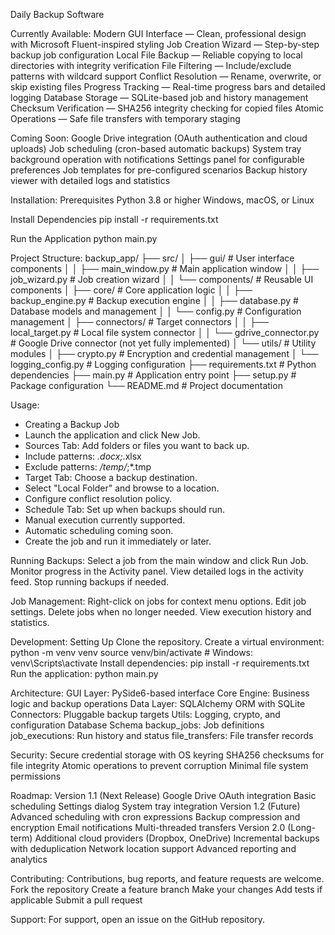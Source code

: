 Daily Backup Software

Currently Available:
Modern GUI Interface — Clean, professional design with Microsoft Fluent-inspired styling
Job Creation Wizard — Step-by-step backup job configuration
Local File Backup — Reliable copying to local directories with integrity verification
File Filtering — Include/exclude patterns with wildcard support
Conflict Resolution — Rename, overwrite, or skip existing files
Progress Tracking — Real-time progress bars and detailed logging
Database Storage — SQLite-based job and history management
Checksum Verification — SHA256 integrity checking for copied files
Atomic Operations — Safe file transfers with temporary staging

Coming Soon:
Google Drive integration (OAuth authentication and cloud uploads)
Job scheduling (cron-based automatic backups)
System tray background operation with notifications
Settings panel for configurable preferences
Job templates for pre-configured scenarios
Backup history viewer with detailed logs and statistics

Installation:
Prerequisites
Python 3.8 or higher
Windows, macOS, or Linux

Install Dependencies
pip install -r requirements.txt

Run the Application
python main.py

Project Structure:
backup_app/
├── src/
│   ├── gui/                    # User interface components
│   │   ├── main_window.py      # Main application window
│   │   ├── job_wizard.py       # Job creation wizard
│   │   └── components/         # Reusable UI components
│   ├── core/                   # Core application logic
│   │   ├── backup_engine.py    # Backup execution engine
│   │   ├── database.py         # Database models and management
│   │   └── config.py           # Configuration management
│   ├── connectors/             # Target connectors
│   │   ├── local_target.py     # Local file system connector
│   │   └── gdrive_connector.py # Google Drive connector (not yet fully implemented)
│   └── utils/                  # Utility modules
│       ├── crypto.py           # Encryption and credential management
│       └── logging_config.py   # Logging configuration
├── requirements.txt            # Python dependencies
├── main.py                     # Application entry point
├── setup.py                    # Package configuration
└── README.md                   # Project documentation

Usage:
- Creating a Backup Job
- Launch the application and click New Job.
- Sources Tab: Add folders or files you want to back up.
- Include patterns: *.docx;*.xlsx
- Exclude patterns: */temp/*;*.tmp
- Target Tab: Choose a backup destination.
- Select "Local Folder" and browse to a location.
- Configure conflict resolution policy.
- Schedule Tab: Set up when backups should run.
- Manual execution currently supported.
- Automatic scheduling coming soon.
- Create the job and run it immediately or later.

Running Backups:
Select a job from the main window and click Run Job.
Monitor progress in the Activity panel.
View detailed logs in the activity feed.
Stop running backups if needed.

Job Management:
Right-click on jobs for context menu options.
Edit job settings.
Delete jobs when no longer needed.
View execution history and statistics.

Development:
Setting Up
Clone the repository.
Create a virtual environment:
python -m venv venv
source venv/bin/activate  # Windows: venv\Scripts\activate
Install dependencies:
pip install -r requirements.txt
Run the application:
python main.py

Architecture:
GUI Layer: PySide6-based interface
Core Engine: Business logic and backup operations
Data Layer: SQLAlchemy ORM with SQLite
Connectors: Pluggable backup targets
Utils: Logging, crypto, and configuration
Database Schema
backup_jobs: Job definitions
job_executions: Run history and status
file_transfers: File transfer records

Security:
Secure credential storage with OS keyring
SHA256 checksums for file integrity
Atomic operations to prevent corruption
Minimal file system permissions

Roadmap:
Version 1.1 (Next Release)
Google Drive OAuth integration
Basic scheduling
Settings dialog
System tray integration
Version 1.2 (Future)
Advanced scheduling with cron expressions
Backup compression and encryption
Email notifications
Multi-threaded transfers
Version 2.0 (Long-term)
Additional cloud providers (Dropbox, OneDrive)
Incremental backups with deduplication
Network location support
Advanced reporting and analytics

Contributing:
Contributions, bug reports, and feature requests are welcome.
Fork the repository
Create a feature branch
Make your changes
Add tests if applicable
Submit a pull request

Support:
For support, open an issue on the GitHub repository.
